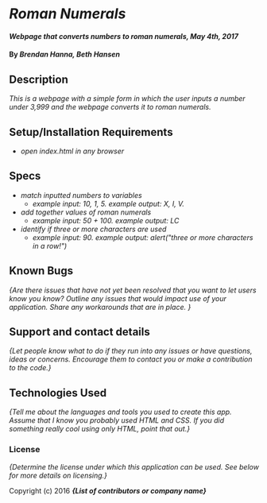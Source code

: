 # _Roman Numerals_

#### _Webpage that converts numbers to roman numerals, May 4th, 2017_

#### By _**Brendan Hanna, Beth Hansen**_

## Description

_This is a webpage with a simple form in which the user inputs a number under 3,999 and the webpage converts it to roman numerals._

## Setup/Installation Requirements

* _open index.html in any browser_

## Specs

* _match inputted numbers to variables_
  * _example input: 10, 1, 5. example output: X, I, V._
* _add together values of roman numerals_
  * _example input: 50 + 100. example output: LC_
* _identify if three or more characters are used_
  * _example input: 90. example output: alert("three or more characters in a row!")_


## Known Bugs

_{Are there issues that have not yet been resolved that you want to let users know you know?  Outline any issues that would impact use of your application.  Share any workarounds that are in place. }_

## Support and contact details

_{Let people know what to do if they run into any issues or have questions, ideas or concerns.  Encourage them to contact you or make a contribution to the code.}_

## Technologies Used

_{Tell me about the languages and tools you used to create this app. Assume that I know you probably used HTML and CSS. If you did something really cool using only HTML, point that out.}_

### License

*{Determine the license under which this application can be used.  See below for more details on licensing.}*

Copyright (c) 2016 **_{List of contributors or company name}_**
